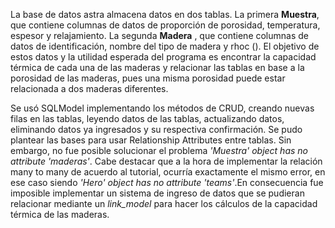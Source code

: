La base de datos astra almacena datos en dos tablas. 
La primera __Muestra__, que contiene columnas de datos de proporción de porosidad, temperatura, espesor y relajamiento. 
La segunda __Madera__ , que contiene columnas de datos de identificación, nombre del tipo de madera y rhoc ().
El objetivo de estos datos y la utilidad esperada del programa es encontrar la capacidad térmica de cada una de las maderas
y relacionar las tablas en base a la porosidad de las maderas, pues una misma porosidad puede estar relacionada a dos maderas diferentes.

Se usó SQLModel implementando los métodos de CRUD, creando nuevas filas en las tablas, leyendo datos de las tablas,
actualizando datos, eliminando datos ya ingresados y su respectiva confirmación. Se pudo plantear las bases para usar
Relationship Attributes entre tablas.
Sin embargo, no fue posible solucionar el problema *'Muestra' object has no attribute 'maderas'*.
Cabe destacar que a la hora de implementar la relación many to many de acuerdo al tutorial, ocurría exactamente el mismo error,
en ese caso siendo *'Hero' object has no attribute 'teams'*.En consecuencia fue imposible implementar un sistema de 
ingreso de datos que se pudieran relacionar mediante un *link_model* para hacer los cálculos de la capacidad térmica de las maderas.
